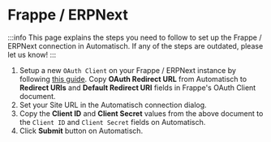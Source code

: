 # Frappe / ERPNext

:::info
This page explains the steps you need to follow to set up the Frappe / ERPNext
connection in Automatisch. If any of the steps are outdated, please let us know!
:::

1. Setup a new `OAuth Client` on your Frappe / ERPNext instance by following [this guide](https://docs.frappe.io/framework/user/en/guides/integration/how_to_set_up_oauth#add-a-client-app). Copy **OAuth Redirect URL** from Automatisch to **Redirect URIs** and **Default Redirect URI** fields in Frappe's OAuth Client document.
1. Set your Site URL in the Automatisch connection dialog.
1. Copy the **Client ID** and **Client Secret** values from the above document to the `Client ID` and `Client Secret` fields on Automatisch.
1. Click **Submit** button on Automatisch.

